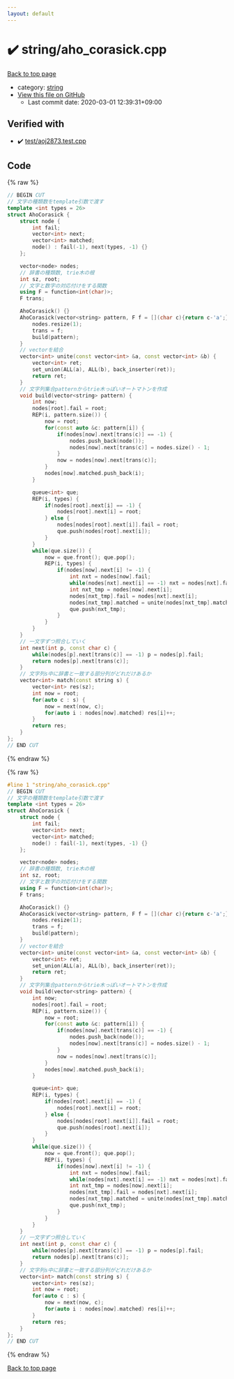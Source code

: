 ```yaml
---
layout: default
---
```


<!-- mathjax config similar to math.stackexchange -->
<script type="text/javascript" async
  src="https://cdnjs.cloudflare.com/ajax/libs/mathjax/2.7.5/MathJax.js?config=TeX-MML-AM_CHTML">
</script>
<script type="text/x-mathjax-config">
  MathJax.Hub.Config({
    TeX: { equationNumbers: { autoNumber: "AMS" }},
    tex2jax: {
      inlineMath: [ ['$','$'] ],
      processEscapes: true
    },
    "HTML-CSS": { matchFontHeight: false },
    displayAlign: "left",
    displayIndent: "2em"
  });
</script>

<script type="text/javascript" src="https://cdnjs.cloudflare.com/ajax/libs/jquery/3.4.1/jquery.min.js"></script>
<script src="https://cdn.jsdelivr.net/npm/jquery-balloon-js@1.1.2/jquery.balloon.min.js" integrity="sha256-ZEYs9VrgAeNuPvs15E39OsyOJaIkXEEt10fzxJ20+2I=" crossorigin="anonymous"></script>
<script type="text/javascript" src="../../assets/js/copy-button.js"></script>
<link rel="stylesheet" href="../../assets/css/copy-button.css" />


# :heavy_check_mark: string/aho_corasick.cpp

<a href="../../index.html">Back to top page</a>

* category: <a href="../../index.html#b45cffe084dd3d20d928bee85e7b0f21">string</a>
* <a href="{{ site.github.repository_url }}/blob/master/string/aho_corasick.cpp">View this file on GitHub</a>
    - Last commit date: 2020-03-01 12:39:31+09:00




## Verified with

* :heavy_check_mark: <a href="../../verify/test/aoj2873.test.cpp.html">test/aoj2873.test.cpp</a>


## Code

<a id="unbundled"></a>
{% raw %}
```cpp
// BEGIN CUT
// 文字の種類数をtemplate引数で渡す
template <int types = 26>
struct AhoCorasick {
    struct node {
        int fail;
        vector<int> next;
        vector<int> matched;
        node() : fail(-1), next(types, -1) {}
    };

    vector<node> nodes;
    // 辞書の種類数, trie木の根
    int sz, root;
    // 文字と数字の対応付けをする関数
    using F = function<int(char)>;
    F trans;

    AhoCorasick() {}
    AhoCorasick(vector<string> pattern, F f = [](char c){return c-'a';}) :  sz(pattern.size()), root(0) {
        nodes.resize(1);
        trans = f;
        build(pattern);
    }
    // vectorを結合
    vector<int> unite(const vector<int> &a, const vector<int> &b) {
        vector<int> ret;
        set_union(ALL(a), ALL(b), back_inserter(ret));
        return ret;
    }
    // 文字列集合patternからtrie木っぽいオートマトンを作成
    void build(vector<string> pattern) {
        int now;
        nodes[root].fail = root;
        REP(i, pattern.size()) {
            now = root;
            for(const auto &c: pattern[i]) {
                if(nodes[now].next[trans(c)] == -1) {
                    nodes.push_back(node());
                    nodes[now].next[trans(c)] = nodes.size() - 1;
                }
                now = nodes[now].next[trans(c)];
            }
            nodes[now].matched.push_back(i);
        }

        queue<int> que;
        REP(i, types) {
            if(nodes[root].next[i] == -1) {
                nodes[root].next[i] = root;
            } else {
                nodes[nodes[root].next[i]].fail = root;
                que.push(nodes[root].next[i]);
            }
        }
        while(que.size()) {
            now = que.front(); que.pop();
            REP(i, types) {
                if(nodes[now].next[i] != -1) {
                    int nxt = nodes[now].fail;
                    while(nodes[nxt].next[i] == -1) nxt = nodes[nxt].fail;
                    int nxt_tmp = nodes[now].next[i];
                    nodes[nxt_tmp].fail = nodes[nxt].next[i];
                    nodes[nxt_tmp].matched = unite(nodes[nxt_tmp].matched, nodes[nodes[nxt].next[i]].matched);
                    que.push(nxt_tmp);
                }
            }
        }
    }
    // 一文字ずつ照合していく
    int next(int p, const char c) {
        while(nodes[p].next[trans(c)] == -1) p = nodes[p].fail;
        return nodes[p].next[trans(c)];
    }
    // 文字列s中に辞書と一致する部分列がどれだけあるか
    vector<int> match(const string s) {
        vector<int> res(sz);
        int now = root;
        for(auto c : s) {
            now = next(now, c);
            for(auto i : nodes[now].matched) res[i]++;
        }
        return res;
    }
};
// END CUT
```
{% endraw %}

<a id="bundled"></a>
{% raw %}
```cpp
#line 1 "string/aho_corasick.cpp"
// BEGIN CUT
// 文字の種類数をtemplate引数で渡す
template <int types = 26>
struct AhoCorasick {
    struct node {
        int fail;
        vector<int> next;
        vector<int> matched;
        node() : fail(-1), next(types, -1) {}
    };

    vector<node> nodes;
    // 辞書の種類数, trie木の根
    int sz, root;
    // 文字と数字の対応付けをする関数
    using F = function<int(char)>;
    F trans;

    AhoCorasick() {}
    AhoCorasick(vector<string> pattern, F f = [](char c){return c-'a';}) :  sz(pattern.size()), root(0) {
        nodes.resize(1);
        trans = f;
        build(pattern);
    }
    // vectorを結合
    vector<int> unite(const vector<int> &a, const vector<int> &b) {
        vector<int> ret;
        set_union(ALL(a), ALL(b), back_inserter(ret));
        return ret;
    }
    // 文字列集合patternからtrie木っぽいオートマトンを作成
    void build(vector<string> pattern) {
        int now;
        nodes[root].fail = root;
        REP(i, pattern.size()) {
            now = root;
            for(const auto &c: pattern[i]) {
                if(nodes[now].next[trans(c)] == -1) {
                    nodes.push_back(node());
                    nodes[now].next[trans(c)] = nodes.size() - 1;
                }
                now = nodes[now].next[trans(c)];
            }
            nodes[now].matched.push_back(i);
        }

        queue<int> que;
        REP(i, types) {
            if(nodes[root].next[i] == -1) {
                nodes[root].next[i] = root;
            } else {
                nodes[nodes[root].next[i]].fail = root;
                que.push(nodes[root].next[i]);
            }
        }
        while(que.size()) {
            now = que.front(); que.pop();
            REP(i, types) {
                if(nodes[now].next[i] != -1) {
                    int nxt = nodes[now].fail;
                    while(nodes[nxt].next[i] == -1) nxt = nodes[nxt].fail;
                    int nxt_tmp = nodes[now].next[i];
                    nodes[nxt_tmp].fail = nodes[nxt].next[i];
                    nodes[nxt_tmp].matched = unite(nodes[nxt_tmp].matched, nodes[nodes[nxt].next[i]].matched);
                    que.push(nxt_tmp);
                }
            }
        }
    }
    // 一文字ずつ照合していく
    int next(int p, const char c) {
        while(nodes[p].next[trans(c)] == -1) p = nodes[p].fail;
        return nodes[p].next[trans(c)];
    }
    // 文字列s中に辞書と一致する部分列がどれだけあるか
    vector<int> match(const string s) {
        vector<int> res(sz);
        int now = root;
        for(auto c : s) {
            now = next(now, c);
            for(auto i : nodes[now].matched) res[i]++;
        }
        return res;
    }
};
// END CUT

```
{% endraw %}

<a href="../../index.html">Back to top page</a>

